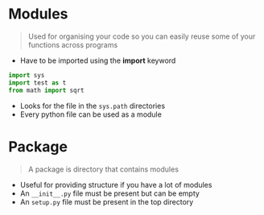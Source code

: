 # Modules

> Used for organising your code so you can easily reuse some of your functions across programs

- Have to be imported using the **import** keyword

```python
import sys
import test as t
from math import sqrt
```

- Looks for the file in the `sys.path` directories
- Every python file can be used as a module

# Package

> A package is directory that contains modules

- Useful for providing structure if you have a lot of modules
- An `__init__.py` file must be present but can be empty
- An `setup.py` file must be present in the top directory
